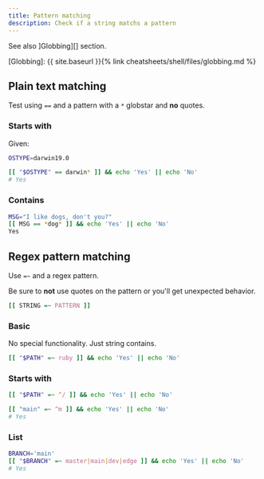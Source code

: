 ```yaml
---
title: Pattern matching
description: Check if a string matchs a pattern
---
```


See also ]Globbing][] section.

[Globbing]: {{ site.baseurl }}{% link cheatsheets/shell/files/globbing.md %}


## Plain text matching

Test using `==` and a pattern with a `*` globstar and **no** quotes.

### Starts with

Given:

```sh
OSTYPE=darwin19.0
```

```sh
[[ "$OSTYPE" == darwin* ]] && echo 'Yes' || echo 'No'
# Yes
```

### Contains

```sh
MSG="I like dogs, don't you?" 
[[ MSG == *dog* ]] && echo 'Yes' || echo 'No'
Yes
```


## Regex pattern matching

Use `=~` and a regex pattern.

Be sure to **not** use quotes on the pattern or you'll get unexpected behavior.

```sh
[[ STRING =~ PATTERN ]]	
```

### Basic

No special functionality. Just string contains.

```sh
[[ "$PATH" =~ ruby ]] && echo 'Yes' || echo 'No'
```

### Starts with

```sh
[[ "$PATH" =~ ^/ ]] && echo 'Yes' || echo 'No'
```

```sh
[[ "main" =~ ^m ]] && echo 'Yes' || echo 'No'
# Yes
```

### List

```sh
BRANCH='main'
[[ "$BRANCH" =~ master|main|dev|edge ]] && echo 'Yes' || echo 'No'
# Yes
```
